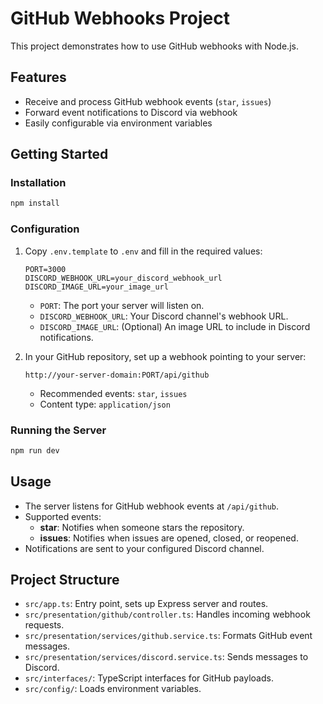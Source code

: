 # GitHub Webhooks Project

This project demonstrates how to use GitHub webhooks with Node.js.

## Features

- Receive and process GitHub webhook events (`star`, `issues`)
- Forward event notifications to Discord via webhook
- Easily configurable via environment variables

## Getting Started

### Installation

```bash
npm install
```

### Configuration

1. Copy `.env.template` to `.env` and fill in the required values:
    ```
    PORT=3000
    DISCORD_WEBHOOK_URL=your_discord_webhook_url
    DISCORD_IMAGE_URL=your_image_url
    ```
    - `PORT`: The port your server will listen on.
    - `DISCORD_WEBHOOK_URL`: Your Discord channel's webhook URL.
    - `DISCORD_IMAGE_URL`: (Optional) An image URL to include in Discord notifications.

2. In your GitHub repository, set up a webhook pointing to your server:
    ```
    http://your-server-domain:PORT/api/github
    ```
    - Recommended events: `star`, `issues`
    - Content type: `application/json`

### Running the Server

```bash
npm run dev
```

## Usage

- The server listens for GitHub webhook events at `/api/github`.
- Supported events:
  - **star**: Notifies when someone stars the repository.
  - **issues**: Notifies when issues are opened, closed, or reopened.
- Notifications are sent to your configured Discord channel.

## Project Structure

- `src/app.ts`: Entry point, sets up Express server and routes.
- `src/presentation/github/controller.ts`: Handles incoming webhook requests.
- `src/presentation/services/github.service.ts`: Formats GitHub event messages.
- `src/presentation/services/discord.service.ts`: Sends messages to Discord.
- `src/interfaces/`: TypeScript interfaces for GitHub payloads.
- `src/config/`: Loads environment variables.

